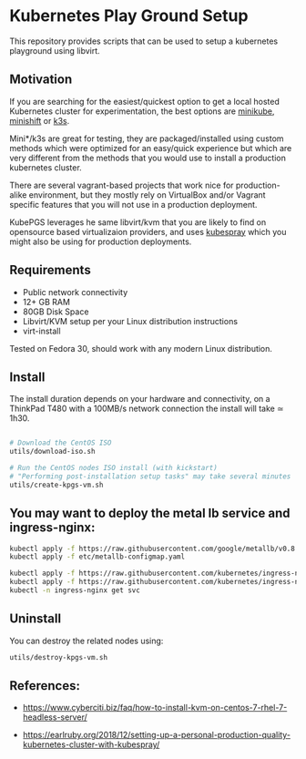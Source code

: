 # Kubernetes Play Ground Setup 

This repository provides scripts that can be used to setup a kubernetes playground using libvirt.

## Motivation

If you are searching for the easiest/quickest option to get a local hosted Kubernetes cluster for experimentation, the best options are [minikube](https://kubernetes.io/docs/tasks/tools/install-minikube/), [minishift](https://docs.okd.io/latest/minishift/getting-started/installing.html) or [k3s](https://k3s.io/). 

Mini*/k3s are great for testing, they are packaged/installed using custom methods which were optimized for an easy/quick experience but which are very different from the methods that you would use to install a production kubernetes cluster.

There are several vagrant-based projects that work nice for production-alike environment, but they mostly rely on VirtualBox and/or Vagrant specific features that you will not use in a production deployment.

KubePGS leverages he same libvirt/kvm that you are likely to find on opensource based virtualizaion providers, and uses [kubespray](https://github.com/kubernetes-sigs/kubespray) which you might also be using for production deployments.


## Requirements

- Public network connectivity
- 12+ GB RAM
- 80GB Disk Space
- Libvirt/KVM setup per your Linux distribution instructions
- virt-install

Tested on Fedora 30, should work with any modern Linux distribution.

## Install

The install duration depends on your hardware and connectivity, on a ThinkPad T480 with a 100MB/s network connection the install will take ≃ 1h30.
```sh

# Download the CentOS ISO
utils/download-iso.sh

# Run the CentOS nodes ISO install (with kickstart)
# "Performing post-installation setup tasks" may take several minutes
utils/create-kpgs-vm.sh
```

## You may want to deploy the metal lb service and ingress-nginx:

```bash
kubectl apply -f https://raw.githubusercontent.com/google/metallb/v0.8.1/manifests/metallb.yaml
kubectl apply -f etc/metallb-configmap.yaml

kubectl apply -f https://raw.githubusercontent.com/kubernetes/ingress-nginx/master/deploy/static/mandatory.yaml
kubectl apply -f https://raw.githubusercontent.com/kubernetes/ingress-nginx/master/deploy/static/provider/cloud-generic.yaml
kubectl -n ingress-nginx get svc
```

## Uninstall

You can destroy the related nodes using:
```sh
utils/destroy-kpgs-vm.sh
```
###


## References:

- https://www.cyberciti.biz/faq/how-to-install-kvm-on-centos-7-rhel-7-headless-server/

- https://earlruby.org/2018/12/setting-up-a-personal-production-quality-kubernetes-cluster-with-kubespray/

